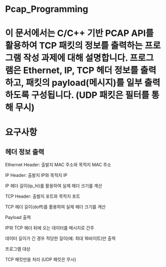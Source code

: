 # Pcap_Programming

# 이 문서에서는 C/C++ 기반 PCAP API를 활용하여 TCP 패킷의 정보를 출력하는 프로그램 작성 과제에 대해 설명합니다. 프로그램은 Ethernet, IP, TCP 헤더 정보를 출력하고, 패킷의 payload(메시지)를 일부 출력하도록 구성됩니다. (UDP 패킷은 필터를 통해 무시)

# 요구사항
## 헤더 정보 출력

Ethernet Header: 출발지 MAC 주소와 목적지 MAC 주소

IP Header: 출발지 IP와 목적지 IP

IP 헤더 길이(ip_hl)를 활용하여 실제 헤더 크기를 계산

TCP Header: 출발지 포트와 목적지 포트

TCP 헤더 길이(doff)를 활용하여 실제 헤더 크기를 계산

Payload 출력

IP와 TCP 헤더 뒤에 오는 데이터를 메시지로 간주

데이터 길이가 긴 경우 적당한 길이(예: 최대 16바이트)만 출력

프로그램 대상

TCP 패킷만을 처리 (UDP 패킷은 무시)

